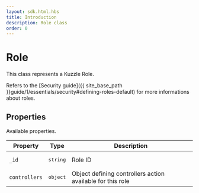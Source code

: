 ```yaml
---
layout: sdk.html.hbs
title: Introduction
description: Role class
order: 0
---
```


# Role

This class represents a Kuzzle Role.  

Refers to the [Security guide]({{ site_base_path }}guide/1/essentials/security#defining-roles-default) for more informations about roles.

## Properties

Available properties.

| Property | Type | Description |
|--- |--- |--- |
| `_id` | <pre>string</pre> | Role ID |
| `controllers` | <pre>object</pre> | Object defining controllers action available for this role |
